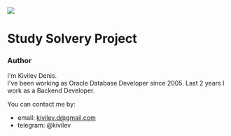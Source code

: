 ![](https://github.com/kivilev/study-solvery/workflows/tests/badge.svg)

# Study Solvery Project
  
### Author
I'm Kivilev Denis.  
I've been working as Oracle Database Developer since 2005.
Last 2 years I work as a Backend Developer.

You can contact me by:
- email: kivilev.d@gmail.com  
- telegram: @kivilev
